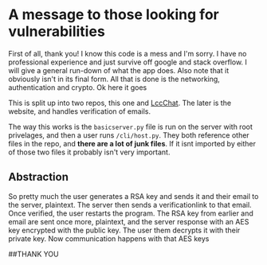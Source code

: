 # A message to those looking for vulnerabilities
First of all, thank you! I know this code is a mess and I'm sorry. I have no professional experience and just survive off
google and stack overflow. I will give a general run-down of what the app does. Also note that it obviously isn't in its
final form. All that is done is the networking, authentication and crypto. Ok here it goes


This is split up into two repos, this one and [LccChat](https://github.com/Djsurry/lccchat). The later is the website, and
handles verification of emails. 


The way this works is the `basicserver.py` file is run on the server with root privelages, and then a user runs `/cli/host.py`.
They both reference other files in the repo, and <b>there are a lot of junk files</b>. If it isnt imported by either of those
two files it probably isn't very important.

## Abstraction
So pretty much the user generates a RSA key and sends it and their email to the server, plaintext. The server then sends a 
verificationlink to that email. Once verified, the user restarts the program. The RSA key from earlier and email are sent once 
more, plaintext, and the server response with an AES key encrypted with the public key. The user them decrypts it with their
private key. Now communication happens with that AES keys

##THANK YOU
